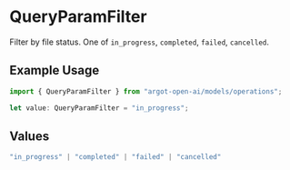 # QueryParamFilter

Filter by file status. One of `in_progress`, `completed`, `failed`, `cancelled`.

## Example Usage

```typescript
import { QueryParamFilter } from "argot-open-ai/models/operations";

let value: QueryParamFilter = "in_progress";
```

## Values

```typescript
"in_progress" | "completed" | "failed" | "cancelled"
```